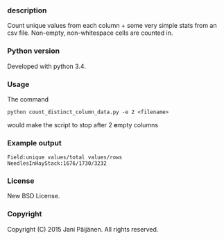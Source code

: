 ### description

Count unique values from each column + some very simple stats from an csv file. Non-empty, non-whitespace cells are counted in.

### Python version
Developed with python 3.4.

### Usage
The command

    python count_distinct_column_data.py -e 2 <filename>

would make the script to stop after 2 **e**mpty columns

### Example output
    Field:unique values/total values/rows
    NeedlesInHayStack:1676/1730/3232

### License
New BSD License.

### Copyright
Copyright (C) 2015 Jani Päijänen. All rights reserved.
